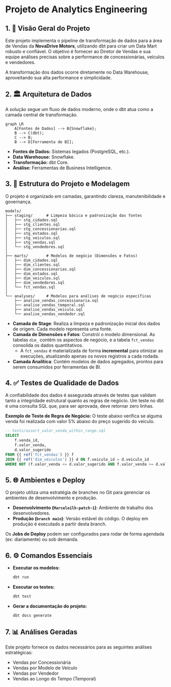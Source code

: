

# Projeto de Analytics Engineering 

## 1\. 🚀 Visão Geral do Projeto

Este projeto implementa o pipeline de transformação de dados para a área de Vendas da **NovaDrive Motors**, utilizando dbt para criar um Data Mart robusto e confiável. O objetivo é fornecer ao Diretor de Vendas e sua equipe análises precisas sobre a performance de concessionárias, veículos e vendedores.

A transformação dos dados ocorre diretamente no Data Warehouse, aproveitando sua alta performance e simplicidade.

## 2\. 🏛️ Arquitetura de Dados

A solução segue um fluxo de dados moderno, onde o dbt atua como a camada central de transformação.

```mermaid
graph LR
    A[Fontes de Dados] --> B{Snowflake};
    B --> C(dbt);
    C --> B;
    B --> D[Ferramenta de BI];
```

  - **Fontes de Dados:** Sistemas legados (PostgreSQL, etc.).
  - **Data Warehouse:** Snowflake.
  - **Transformação:** dbt Core.
  - **Análise:** Ferramentas de Business Intelligence.

## 3\. 📁 Estrutura do Projeto e Modelagem

O projeto é organizado em camadas, garantindo clareza, manutenibilidade e governança.

```
models/
├── staging/      # Limpeza básica e padronização das fontes
│   ├── stg_cidades.sql
│   ├── stg_clientes.sql
│   ├── stg_concessionarias.sql
│   ├── stg_estados.sql
│   ├── stg_veiculos.sql
│   ├── stg_vendas.sql
│   └── stg_vendedores.sql
│
├── marts/        # Modelos de negócio (Dimensões e Fatos)
│   ├── dim_cidades.sql
│   ├── dim_clientes.sql
│   ├── dim_concessionarias.sql
│   ├── dim_estados.sql
│   ├── dim_veiculos.sql
│   ├── dim_vendedores.sql
│   └── fct_vendas.sql
│
└── analyses/     # Modelos para análises de negócio específicas
    ├── analise_vendas_concessionaria.sql
    ├── analise_vendas_temporal.sql
    ├── analise_vendas_veiculo.sql
    └── analise_vendas_vendedor.sql
```

  - **Camada de Stage**: Realiza a limpeza e padronização inicial dos dados de origem. Cada modelo representa uma fonte.
  - **Camada de Dimensões e Fatos**: Constrói o modelo dimensional. As tabelas `dim_` contêm os aspectos de negócio, e a tabela `fct_vendas` consolida os dados quantitativos.
      - A `fct_vendas` é materializada de forma **incremental** para otimizar as execuções, atualizando apenas os novos registros a cada rodada.
  - **Camada Analítica**: Contém modelos de dados agregados, prontos para serem consumidos por ferramentas de BI.

## 4\. ✅ Testes de Qualidade de Dados

A confiabilidade dos dados é assegurada através de testes que validam tanto a integridade estrutural quanto as regras de negócio. Um teste no dbt é uma consulta SQL que, para ser aprovada, deve retornar zero linhas.

**Exemplo de Teste de Regra de Negócio:**
O teste abaixo verifica se alguma venda foi realizada com valor 5% abaixo do preço sugerido do veículo.

```sql
-- tests/assert_valor_venda_within_range.sql
SELECT
    f.venda_id,
    f.valor_venda,
    d.valor_sugerido
FROM {{ ref('fct_vendas') }} f
JOIN {{ ref('dim_veiculos') }} d ON f.veiculo_id = d.veiculo_id
WHERE NOT (f.valor_venda <= d.valor_sugerido AND f.valor_venda >= d.valor_sugerido * 0.95)
```

## 5\. 🌐 Ambientes e Deploy

O projeto utiliza uma estratégia de branches no Git para gerenciar os ambientes de desenvolvimento e produção.

  - **Desenvolvimento (`Marceloilh-patch-1`)**: Ambiente de trabalho dos desenvolvedores.
  - **Produção (`branch main`)**: Versão estável do código. O deploy em produção é executado a partir desta branch.

Os **Jobs de Deploy** podem ser configurados para rodar de forma agendada (ex: diariamente) ou sob demanda.

## 6\. ⚙️ Comandos Essenciais

  - **Executar os modelos:**

    ```bash
    dbt run
    ```

  - **Executar os testes:**

    ```bash
    dbt test
    ```

  - **Gerar a documentação do projeto:**

    ```bash
    dbt docs generate
    ```

## 7\. 📊 Análises Geradas

Este projeto fornece os dados necessários para as seguintes análises estratégicas:

  - Vendas por Concessionária
  - Vendas por Modelo de Veículo
  - Vendas por Vendedor
  - Vendas ao Longo do Tempo (Temporal)

